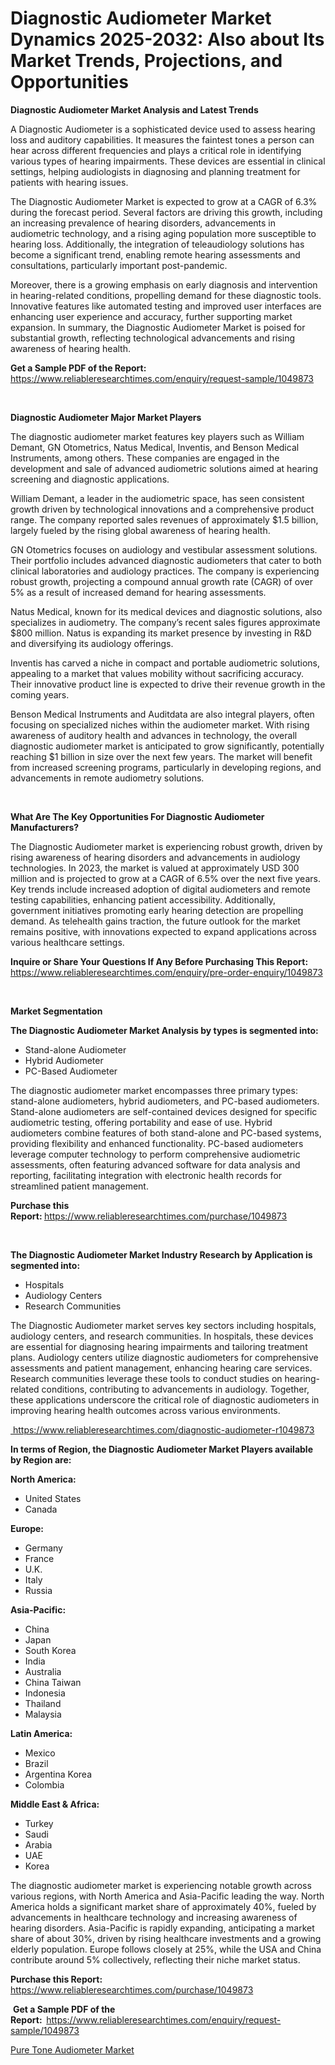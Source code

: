 <p><h1>Diagnostic Audiometer Market Dynamics 2025-2032: Also about Its Market Trends, Projections, and Opportunities</h1></p><p><strong>Diagnostic Audiometer Market Analysis and Latest Trends</strong></p>
<p><p>A Diagnostic Audiometer is a sophisticated device used to assess hearing loss and auditory capabilities. It measures the faintest tones a person can hear across different frequencies and plays a critical role in identifying various types of hearing impairments. These devices are essential in clinical settings, helping audiologists in diagnosing and planning treatment for patients with hearing issues.</p><p>The Diagnostic Audiometer Market is expected to grow at a CAGR of 6.3% during the forecast period. Several factors are driving this growth, including an increasing prevalence of hearing disorders, advancements in audiometric technology, and a rising aging population more susceptible to hearing loss. Additionally, the integration of teleaudiology solutions has become a significant trend, enabling remote hearing assessments and consultations, particularly important post-pandemic. </p><p>Moreover, there is a growing emphasis on early diagnosis and intervention in hearing-related conditions, propelling demand for these diagnostic tools. Innovative features like automated testing and improved user interfaces are enhancing user experience and accuracy, further supporting market expansion. In summary, the Diagnostic Audiometer Market is poised for substantial growth, reflecting technological advancements and rising awareness of hearing health.</p></p>
<p><strong>Get a Sample PDF of the Report:&nbsp;</strong> <a href="https://www.reliableresearchtimes.com/enquiry/request-sample/1049873?utm_campaign=2937&utm_medium=2&utm_source=Github&utm_content=ia&utm_term=03032025&utm_id=diagnostic-audiometer">https://www.reliableresearchtimes.com/enquiry/request-sample/1049873</a></p>
<p>&nbsp;</p>
<p><strong>Diagnostic Audiometer Major Market Players</strong></p>
<p><p>The diagnostic audiometer market features key players such as William Demant, GN Otometrics, Natus Medical, Inventis, and Benson Medical Instruments, among others. These companies are engaged in the development and sale of advanced audiometric solutions aimed at hearing screening and diagnostic applications.</p><p>William Demant, a leader in the audiometric space, has seen consistent growth driven by technological innovations and a comprehensive product range. The company reported sales revenues of approximately $1.5 billion, largely fueled by the rising global awareness of hearing health.</p><p>GN Otometrics focuses on audiology and vestibular assessment solutions. Their portfolio includes advanced diagnostic audiometers that cater to both clinical laboratories and audiology practices. The company is experiencing robust growth, projecting a compound annual growth rate (CAGR) of over 5% as a result of increased demand for hearing assessments.</p><p>Natus Medical, known for its medical devices and diagnostic solutions, also specializes in audiometry. The company’s recent sales figures approximate $800 million. Natus is expanding its market presence by investing in R&D and diversifying its audiology offerings.</p><p>Inventis has carved a niche in compact and portable audiometric solutions, appealing to a market that values mobility without sacrificing accuracy. Their innovative product line is expected to drive their revenue growth in the coming years.</p><p>Benson Medical Instruments and Auditdata are also integral players, often focusing on specialized niches within the audiometer market. With rising awareness of auditory health and advances in technology, the overall diagnostic audiometer market is anticipated to grow significantly, potentially reaching $1 billion in size over the next few years. The market will benefit from increased screening programs, particularly in developing regions, and advancements in remote audiometry solutions.</p></p>
<p>&nbsp;</p>
<p><strong>What Are The Key Opportunities For Diagnostic Audiometer Manufacturers?</strong></p>
<p><p>The Diagnostic Audiometer market is experiencing robust growth, driven by rising awareness of hearing disorders and advancements in audiology technologies. In 2023, the market is valued at approximately USD 300 million and is projected to grow at a CAGR of 6.5% over the next five years. Key trends include increased adoption of digital audiometers and remote testing capabilities, enhancing patient accessibility. Additionally, government initiatives promoting early hearing detection are propelling demand. As telehealth gains traction, the future outlook for the market remains positive, with innovations expected to expand applications across various healthcare settings.</p></p>
<p><strong>Inquire or Share Your Questions If Any Before Purchasing This Report:</strong> <a href="https://www.reliableresearchtimes.com/enquiry/pre-order-enquiry/1049873?utm_campaign=2937&utm_medium=2&utm_source=Github&utm_content=ia&utm_term=03032025&utm_id=diagnostic-audiometer">https://www.reliableresearchtimes.com/enquiry/pre-order-enquiry/1049873</a></p>
<p>&nbsp;</p>
<p><strong>Market Segmentation</strong></p>
<p><strong>The Diagnostic Audiometer Market Analysis by types is segmented into:</strong></p>
<p><ul><li>Stand-alone Audiometer</li><li>Hybrid Audiometer</li><li>PC-Based Audiometer</li></ul></p>
<p><p>The diagnostic audiometer market encompasses three primary types: stand-alone audiometers, hybrid audiometers, and PC-based audiometers. Stand-alone audiometers are self-contained devices designed for specific audiometric testing, offering portability and ease of use. Hybrid audiometers combine features of both stand-alone and PC-based systems, providing flexibility and enhanced functionality. PC-based audiometers leverage computer technology to perform comprehensive audiometric assessments, often featuring advanced software for data analysis and reporting, facilitating integration with electronic health records for streamlined patient management.</p></p>
<p><strong>Purchase this Report:&nbsp;</strong><a href="https://www.reliableresearchtimes.com/purchase/1049873?utm_campaign=2937&utm_medium=2&utm_source=Github&utm_content=ia&utm_term=03032025&utm_id=diagnostic-audiometer">https://www.reliableresearchtimes.com/purchase/1049873</a></p>
<p>&nbsp;</p>
<p><strong>The Diagnostic Audiometer Market Industry Research by Application is segmented into:</strong></p>
<p><ul><li>Hospitals</li><li>Audiology Centers</li><li>Research Communities</li></ul></p>
<p><p>The Diagnostic Audiometer market serves key sectors including hospitals, audiology centers, and research communities. In hospitals, these devices are essential for diagnosing hearing impairments and tailoring treatment plans. Audiology centers utilize diagnostic audiometers for comprehensive assessments and patient management, enhancing hearing care services. Research communities leverage these tools to conduct studies on hearing-related conditions, contributing to advancements in audiology. Together, these applications underscore the critical role of diagnostic audiometers in improving hearing health outcomes across various environments.</p></p>
<p><a href="https://www.reliableresearchtimes.com/diagnostic-audiometer-r1049873?utm_campaign=2937&utm_medium=2&utm_source=Github&utm_content=ia&utm_term=03032025&utm_id=diagnostic-audiometer">&nbsp;https://www.reliableresearchtimes.com/diagnostic-audiometer-r1049873</a></p>
<p><strong>In terms of Region, the Diagnostic Audiometer Market Players available by Region are:</strong></p>
<p>
    <p> <strong> North America: </strong>
        <ul>
            <li>United States</li>
            <li>Canada</li>
        </ul>
        </p> 
    <p> <strong> Europe: </strong>
        <ul>
            <li>Germany</li>
            <li>France</li>
            <li>U.K.</li>
            <li>Italy</li>
            <li>Russia</li>
        </ul>
        </p> 
    <p> <strong> Asia-Pacific: </strong>
        <ul>
            <li>China</li>
            <li>Japan</li>
            <li>South Korea</li>
            <li>India</li>
            <li>Australia</li>
            <li>China Taiwan</li>
            <li>Indonesia</li>
            <li>Thailand</li>
            <li>Malaysia</li>
        </ul>
        </p> 
    <p> <strong> Latin America: </strong>
        <ul>
            <li>Mexico</li>
            <li>Brazil</li>
            <li>Argentina Korea</li>
            <li>Colombia</li>
        </ul>
        </p> 
    <p> <strong> Middle East & Africa: </strong>
        <ul>
            <li>Turkey</li>
            <li>Saudi</li>
            <li>Arabia</li>
            <li>UAE</li>
            <li>Korea</li>
        </ul>
    </p>
    </p>
<p><p>The diagnostic audiometer market is experiencing notable growth across various regions, with North America and Asia-Pacific leading the way. North America holds a significant market share of approximately 40%, fueled by advancements in healthcare technology and increasing awareness of hearing disorders. Asia-Pacific is rapidly expanding, anticipating a market share of about 30%, driven by rising healthcare investments and a growing elderly population. Europe follows closely at 25%, while the USA and China contribute around 5% collectively, reflecting their niche market status.</p></p>
<p><strong>Purchase this Report: </strong><a href="https://www.reliableresearchtimes.com/purchase/1049873?utm_campaign=2937&utm_medium=2&utm_source=Github&utm_content=ia&utm_term=03032025&utm_id=diagnostic-audiometer">https://www.reliableresearchtimes.com/purchase/1049873</a></p>
<p>&nbsp;<strong>Get a Sample PDF of the Report:&nbsp;&nbsp;</strong><a href="https://www.reliableresearchtimes.com/enquiry/request-sample/1049873?utm_campaign=2937&utm_medium=2&utm_source=Github&utm_content=ia&utm_term=03032025&utm_id=diagnostic-audiometer">https://www.reliableresearchtimes.com/enquiry/request-sample/1049873</a></p>
<p><strong></strong></p>
<p><p><a href="https://github.com/sarialahipff/Market-Research-Report-List-1/blob/main/pure-tone-audiometer-market.md?utm_campaign=2937&utm_medium=2&utm_source=Github&utm_content=ia&utm_term=03032025&utm_id=diagnostic-audiometer">Pure Tone Audiometer Market</a></p></p>